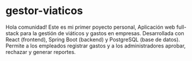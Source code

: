 # gestor-viaticos
Hola comunidad! Este es mi primer poyecto personal, Aplicación web full-stack para la gestión de viáticos y gastos en empresas. Desarrollada con React (frontend), Spring Boot (backend) y PostgreSQL (base de datos). Permite a los empleados registrar gastos y a los administradores aprobar, rechazar y generar reportes.
